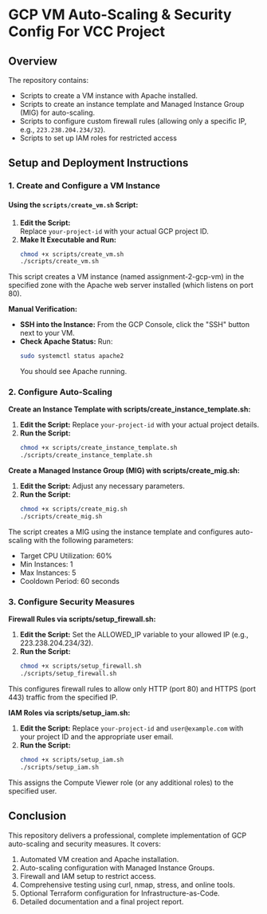 # GCP VM Auto-Scaling & Security Config For VCC Project

## Overview

The repository contains:
- Scripts to create a VM instance with Apache installed.
- Scripts to create an instance template and Managed Instance Group (MIG) for auto-scaling.
- Scripts to configure custom firewall rules (allowing only a specific IP, e.g., `223.238.204.234/32`).
- Scripts to set up IAM roles for restricted access

## Setup and Deployment Instructions

### 1. Create and Configure a VM Instance

#### Using the `scripts/create_vm.sh` Script:
1. **Edit the Script:**  
   Replace `your-project-id` with your actual GCP project ID.
2. **Make It Executable and Run:**
   ```bash
   chmod +x scripts/create_vm.sh
   ./scripts/create_vm.sh
   ```

This script creates a VM instance (named assignment-2-gcp-vm) in the specified zone with the Apache web server installed (which listens on port 80).

**Manual Verification:**
- **SSH into the Instance:**
  From the GCP Console, click the "SSH" button next to your VM.
- **Check Apache Status:**
  Run:
  ```bash
  sudo systemctl status apache2
  ```
  You should see Apache running.

### 2. Configure Auto-Scaling

**Create an Instance Template with scripts/create_instance_template.sh:**
1. **Edit the Script:**
   Replace `your-project-id` with your actual project details.
2. **Run the Script:**
   ```bash
   chmod +x scripts/create_instance_template.sh
   ./scripts/create_instance_template.sh
   ```

**Create a Managed Instance Group (MIG) with scripts/create_mig.sh:**
1. **Edit the Script:**
   Adjust any necessary parameters.
2. **Run the Script:**
   ```bash
   chmod +x scripts/create_mig.sh
   ./scripts/create_mig.sh
   ```

The script creates a MIG using the instance template and configures auto-scaling with the following parameters:
- Target CPU Utilization: 60%
- Min Instances: 1
- Max Instances: 5
- Cooldown Period: 60 seconds

### 3. Configure Security Measures

**Firewall Rules via scripts/setup_firewall.sh:**
1. **Edit the Script:**
   Set the ALLOWED_IP variable to your allowed IP (e.g., 223.238.204.234/32).
2. **Run the Script:**
   ```bash
   chmod +x scripts/setup_firewall.sh
   ./scripts/setup_firewall.sh
   ```

This configures firewall rules to allow only HTTP (port 80) and HTTPS (port 443) traffic from the specified IP.

**IAM Roles via scripts/setup_iam.sh:**
1. **Edit the Script:**
   Replace `your-project-id` and `user@example.com` with your project ID and the appropriate user email.
2. **Run the Script:**
   ```bash
   chmod +x scripts/setup_iam.sh
   ./scripts/setup_iam.sh
   ```

This assigns the Compute Viewer role (or any additional roles) to the specified user.



## Conclusion

This repository delivers a professional, complete implementation of GCP auto-scaling and security measures. It covers:

1. Automated VM creation and Apache installation.
2. Auto-scaling configuration with Managed Instance Groups.
3. Firewall and IAM setup to restrict access.
4. Comprehensive testing using curl, nmap, stress, and online tools.
5. Optional Terraform configuration for Infrastructure-as-Code.
6. Detailed documentation and a final project report.
